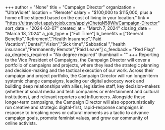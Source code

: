 +++
author = "None"
title = "Campaign Director"
organization = "UltraViolet"
location = "Remote"
salary = "$100,000 to $115,000, plus a home office stipend based on the cost of living in your location."
link = "https://ultraviolet.applytojob.com/apply/OhetqN58Wh/Campaign-Director"
sort_date = "2024-03-07"
created_at = "March 7, 2024"
closing_date = "March 18, 2024"
a_job_type = ["Full Time"]
b_benefits = ["General Benefits","Retirement","Health Insurance","Paid Vacation","Dental","Vision","Sick time","Sabbatical ","health insurance","Permanently Remote","Paid Leave"]
c_feedback = "Red Flag"
aa_degrees_required = "No degree required"
thumbnail = ""
+++
Reporting to the Vice President of Campaigns, the Campaign Director will cover a portfolio of campaigns and projects, where they lead the strategic planning and decision-making and the tactical execution of our work. Across their campaign and project portfolio, the Campaign Director will run longer-term systemic change campaigns, leading our digital advocacy work and building deep relationships with allies, legislative staff, key decision-makers (whether at social media and tech companies or entertainment and cultural institutions), and relevant reporters and influencers. Alongside these longer-term campaigns, the Campaign Director will also opportunistically run creative and strategic digital-first, rapid-response campaigns in response to breaking news or cultural moments as a tactic to advance campaign goals, promote feminist values, and grow our community of online activists. 